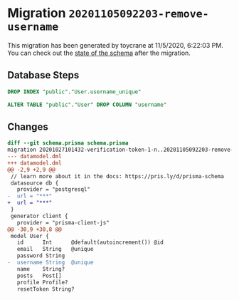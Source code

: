 # Migration `20201105092203-remove-username`

This migration has been generated by toycrane at 11/5/2020, 6:22:03 PM.
You can check out the [state of the schema](./schema.prisma) after the migration.

## Database Steps

```sql
DROP INDEX "public"."User.username_unique"

ALTER TABLE "public"."User" DROP COLUMN "username"
```

## Changes

```diff
diff --git schema.prisma schema.prisma
migration 20201027101432-verification-token-1-n..20201105092203-remove-username
--- datamodel.dml
+++ datamodel.dml
@@ -2,9 +2,9 @@
 // learn more about it in the docs: https://pris.ly/d/prisma-schema
 datasource db {
   provider = "postgresql"
-  url = "***"
+  url = "***"
 }
 generator client {
   provider = "prisma-client-js"
@@ -30,9 +30,8 @@
 model User {
   id      Int      @default(autoincrement()) @id
   email   String   @unique
   password String
-  username String  @unique
   name    String?
   posts   Post[]
   profile Profile?
   resetToken String?
```


